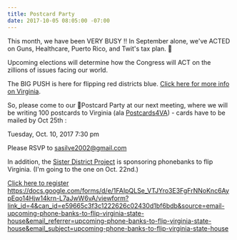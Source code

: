 ```yaml
---
title: Postcard Party
date: 2017-10-05 08:05:00 -07:00
---
```


This month, we have been VERY BUSY !!  In September alone, we've ACTED on Guns, Healthcare, Puerto Rico, and Twit's tax plan.  

Upcoming elections will determine how the Congress will ACT on the zillions of issues facing our world.  

The BIG PUSH is here for flipping red districts blue.   [Click here for more info on Virginia](http://www.whyvamatters2017.com/).

So, please come to our Postcard Party at our next meeting, where we will be writing 100 postcards to Virginia (ala [Postcards4VA](https://postcards4va.com/)) - cards have to be mailed by Oct 25th :

Tuesday,
Oct. 10, 2017
7:30 pm

Please RSVP to sasilve2002@gmail.com

In addition, the [Sister District Project](https://www.sisterdistrict.com/sister-races-2017/) is sponsoring phonebanks to flip Virginia. (I'm going to the one on Oct. 22nd.)
 
[Click here to register](https://docs.google.com/forms/d/e/1FAIpQLSe_VTJYro3E3FgFrNNoKnc6AypEqo14Hjw14krn-L7aJwW6vA/viewform?link_id=4&can_id=e59665c3f3c1222626c02430d1bf6bdb&source=email-upcoming-phone-banks-to-flip-virginia-state-house&email_referrer=upcoming-phone-banks-to-flip-virginia-state-house&email_subject=upcoming-phone-banks-to-flip-virginia-state-house) 
https://docs.google.com/forms/d/e/1FAIpQLSe_VTJYro3E3FgFrNNoKnc6AypEqo14Hjw14krn-L7aJwW6vA/viewform?link_id=4&can_id=e59665c3f3c1222626c02430d1bf6bdb&source=email-upcoming-phone-banks-to-flip-virginia-state-house&email_referrer=upcoming-phone-banks-to-flip-virginia-state-house&email_subject=upcoming-phone-banks-to-flip-virginia-state-house